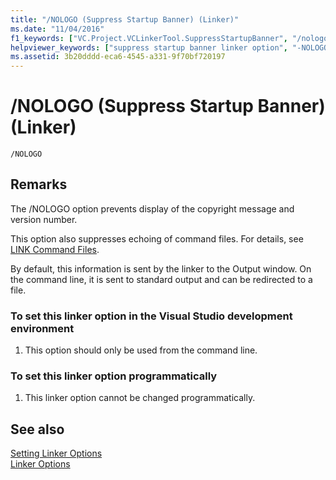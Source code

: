 ```yaml
---
title: "/NOLOGO (Suppress Startup Banner) (Linker)"
ms.date: "11/04/2016"
f1_keywords: ["VC.Project.VCLinkerTool.SuppressStartupBanner", "/nologo"]
helpviewer_keywords: ["suppress startup banner linker option", "-NOLOGO linker option", "/NOLOGO linker option", "copyright message", "version numbers, preventing linker display", "banners, suppressing startup", "NOLOGO linker option"]
ms.assetid: 3b20dddd-eca6-4545-a331-9f70bf720197
---
```

# /NOLOGO (Suppress Startup Banner) (Linker)

```
/NOLOGO
```

## Remarks

The /NOLOGO option prevents display of the copyright message and version number.

This option also suppresses echoing of command files. For details, see [LINK Command Files](../../build/reference/link-command-files.md).

By default, this information is sent by the linker to the Output window. On the command line, it is sent to standard output and can be redirected to a file.

### To set this linker option in the Visual Studio development environment

1. This option should only be used from the command line.

### To set this linker option programmatically

1. This linker option cannot be changed programmatically.

## See also

[Setting Linker Options](../../build/reference/setting-linker-options.md)<br/>
[Linker Options](../../build/reference/linker-options.md)
